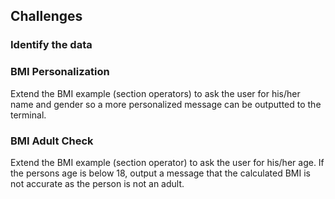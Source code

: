 ## Challenges

### Identify the data

<!-- TODO: Put some challenges here where the students needs to determine the data required (variables). -->

### BMI Personalization

Extend the BMI example (section operators) to ask the user for his/her name and gender so a more personalized message can be outputted to the terminal.

### BMI Adult Check

Extend the BMI example (section operator) to ask the user for his/her age. If the persons age is below 18, output a message that the calculated BMI is not accurate as the person is not an adult.